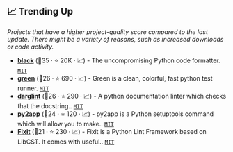 ## 📈 Trending Up

_Projects that have a higher project-quality score compared to the last update. There might be a variety of reasons, such as increased downloads or code activity._

- <b><a href="https://github.com/psf/black">black</a></b> (🥇35 ·  ⭐ 20K · 📈) - The uncompromising Python code formatter. <code><a href="http://bit.ly/34MBwT8">MIT</a></code>
- <b><a href="https://github.com/CleanCut/green">green</a></b> (🥉26 ·  ⭐ 690 · 📈) - Green is a clean, colorful, fast python test runner. <code><a href="http://bit.ly/34MBwT8">MIT</a></code>
- <b><a href="https://github.com/terrencepreilly/darglint">darglint</a></b> (🥈26 ·  ⭐ 290 · 📈) - A python documentation linter which checks that the docstring.. <code><a href="http://bit.ly/34MBwT8">MIT</a></code>
- <b><a href="https://github.com/ronaldoussoren/py2app">py2app</a></b> (🥈24 ·  ⭐ 120 · 📈) - py2app is a Python setuptools command which will allow you to make.. <code><a href="http://bit.ly/34MBwT8">MIT</a></code>
- <b><a href="https://github.com/Instagram/Fixit">Fixit</a></b> (🥉21 ·  ⭐ 230 · 📈) - Fixit is a Python Lint Framework based on LibCST. It comes with useful.. <code><a href="http://bit.ly/34MBwT8">MIT</a></code>

